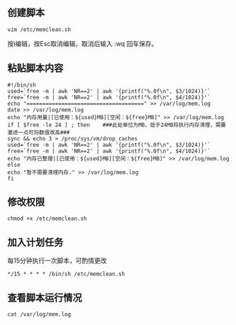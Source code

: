 ## 创建脚本
```
vim /etc/memclean.sh
```
按i编辑，按Esc取消编辑，取消后输入 :wq 回车保存。

## 粘贴脚本内容
```
#!/bin/sh
used=`free -m | awk 'NR==2' | awk '{printf("%.0f\n", $3/1024)}'`
free=`free -m | awk 'NR==2' | awk '{printf("%.0f\n", $4/1024)}'`
echo "=====================================" >> /var/log/mem.log
date >> /var/log/mem.log
echo "内存用量|[已使用：${used}MB][空闲：${free}MB]" >> /var/log/mem.log
if [ $free -le 24 ] ; then    ###此处单位为MB，低于24MB将执行内存清理，需要激进一点可将数值改高###
sync && echo 3 > /proc/sys/vm/drop_caches
used=`free -m | awk 'NR==2' | awk '{printf("%.0f\n", $3/1024)}'`
free=`free -m | awk 'NR==2' | awk '{printf("%.0f\n", $4/1024)}'`
echo "内存已整理|[已使用：${used}MB][空闲：${free}MB]" >> /var/log/mem.log
else
echo "暂不需要清理内存." >> /var/log/mem.log
fi
```

## 修改权限
```
chmod +x /etc/memclean.sh
```

## 加入计划任务
每15分钟执行一次脚本，可酌情更改
```
*/15 * * * * /bin/sh /etc/memclean.sh
```

## 查看脚本运行情况
```
cat /var/log/mem.log
```